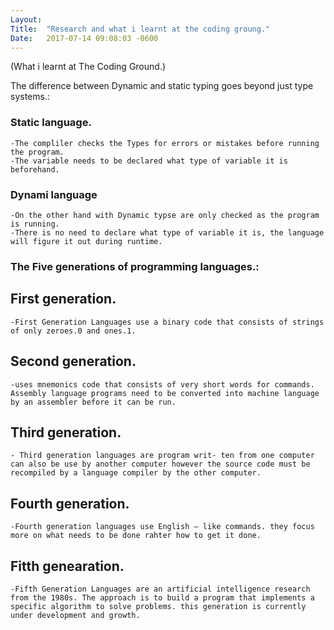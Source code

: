 ```yaml
---
Layout:	
Title:	"Research and what i learnt at the coding groung."
Date:	2017-07-14 09:08:03 -0600
---
```


(What i learnt at The Coding Ground.)

The difference between Dynamic and static typing goes beyond just type systems.:
 ### Static language.
	-The compliler checks the Types for errors or mistakes before running the program.
	-The variable needs to be declared what type of variable it is beforehand.
 ### Dynami language
	-On the other hand with Dynamic typse are only checked as the program is running.
	-There is no need to declare what type of variable it is, the language will figure it out during runtime.

### **The Five generations of programming languages.:**

 ## First generation.
	-First Generation Languages use a binary code that consists of strings of only zeroes.0 and ones.1.

 ## Second generation.
	-uses mnemonics code that consists of very short words for commands. Assembly language programs need to be converted into machine language by an assembler before it can be run.

 ## Third generation.
	- Third generation languages are program writ- ten from one computer can also be use by another computer however the source code must be recompiled by a language compiler by the other computer.

 ## Fourth generation.
	-Fourth generation languages use English – like commands. they focus more on what needs to be done rahter how to get it done.

 ## Fitth genearation.
	-Fifth Generation Languages are an artificial intelligence research from the 1980s. The approach is to build a program that implements a specific algorithm to solve problems. this generation is currently under development and growth.  
